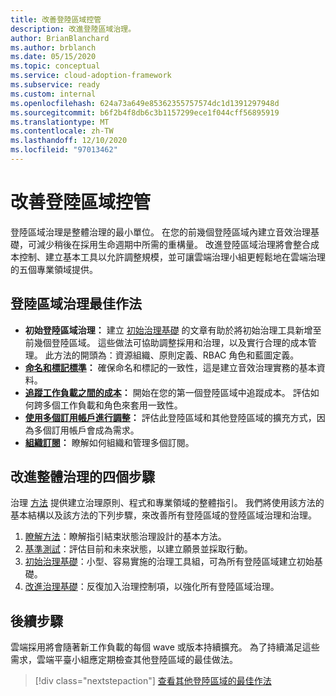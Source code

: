```yaml
---
title: 改善登陸區域控管
description: 改進登陸區域治理。
author: BrianBlanchard
ms.author: brblanch
ms.date: 05/15/2020
ms.topic: conceptual
ms.service: cloud-adoption-framework
ms.subservice: ready
ms.custom: internal
ms.openlocfilehash: 624a73a649e85362355757574dc1d1391297948d
ms.sourcegitcommit: b6f2b4f8db6c3b1157299ece1f044cff56895919
ms.translationtype: MT
ms.contentlocale: zh-TW
ms.lasthandoff: 12/10/2020
ms.locfileid: "97013462"
---
```

# <a name="improve-landing-zone-governance"></a>改善登陸區域控管

登陸區域治理是整體治理的最小單位。 在您的前幾個登陸區域內建立音效治理基礎，可減少稍後在採用生命週期中所需的重構量。 改進登陸區域治理將會整合成本控制、建立基本工具以允許調整規模，並可讓雲端治理小組更輕鬆地在雲端治理的五個專業領域提供。

## <a name="landing-zone-governance-best-practices"></a>登陸區域治理最佳作法

- **初始登陸區域治理：** 建立 [初始治理基礎](../../govern/guides/complex/index.md) 的文章有助於將初始治理工具新增至前幾個登陸區域。 這些做法可協助調整採用和治理，以及實行合理的成本管理。 此方法的開頭為：資源組織、原則定義、RBAC 角色和藍圖定義。
- **[命名和標記標準](../azure-best-practices/naming-and-tagging.md)：** 確保命名和標記的一致性，這是建立音效治理實務的基本資料。
- **[追蹤工作負載之間的成本](../azure-best-practices/track-costs.md)：** 開始在您的第一個登陸區域中追蹤成本。 評估如何跨多個工作負載和角色來套用一致性。
- **[使用多個訂用帳戶進行調整](../azure-best-practices/scale-subscriptions.md)：** 評估此登陸區域和其他登陸區域的擴充方式，因為多個訂用帳戶會成為需求。
- **[組織訂閱](../azure-best-practices/organize-subscriptions.md)：** 瞭解如何組織和管理多個訂閱。

## <a name="four-steps-to-improve-overall-governance"></a>改進整體治理的四個步驟

治理 [方法](../../govern/index.md) 提供建立治理原則、程式和專業領域的整體指引。 我們將使用該方法的基本結構以及該方法的下列步驟，來改善所有登陸區域的登陸區域治理和治理。

1. [瞭解方法](../../govern/methodology.md)：瞭解指引結束狀態治理設計的基本方法。
2. [基準測試](../../govern/benchmark.md)：評估目前和未來狀態，以建立願景並採取行動。
3. [初始治理基礎](../../govern/initial-foundation.md)：小型、容易實施的治理工具組，可為所有登陸區域建立初始基礎。
4. [改進治理基礎](../../govern/foundation-improvements.md)：反復加入治理控制項，以強化所有登陸區域治理。

## <a name="next-steps"></a>後續步驟

雲端採用將會隨著新工作負載的每個 wave 或版本持續擴充。 為了持續滿足這些需求，雲端平臺小組應定期檢查其他登陸區域的最佳做法。

> [!div class="nextstepaction"]
> [查看其他登陸區域的最佳作法](../azure-best-practices/index.md)
